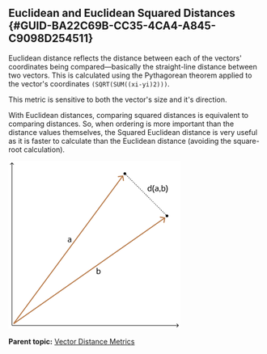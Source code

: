 ## Euclidean and Euclidean Squared Distances {#GUID-BA22C69B-CC35-4CA4-A845-C9098D254511}

Euclidean distance reflects the distance between each of the vectors' coordinates being compared—basically the straight-line distance between two vectors. This is calculated using the Pythagorean theorem applied to the vector's coordinates `(SQRT(SUM((xi-yi)2)))`. 

This metric is sensitive to both the vector's size and it's direction.

With Euclidean distances, comparing squared distances is equivalent to comparing distances. So, when ordering is more important than the distance values themselves, the Squared Euclidean distance is very useful as it is faster to calculate than the Euclidean distance (avoiding the square-root calculation).

  


![Description of euclidian_similarity.png follows](img/euclidian_similarity.png)  


  


**Parent topic:** [Vector Distance Metrics](vector-distance-metrics.md)
